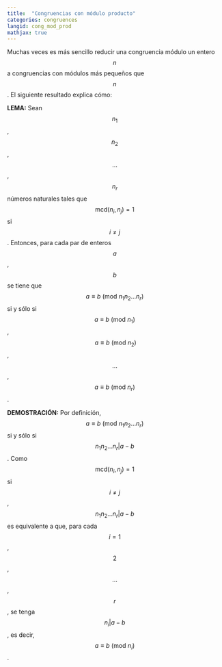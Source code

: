 ```yaml
---
title:  "Congruencias con módulo producto"
categories: congruences
langid: cong_mod_prod
mathjax: true
---
```


Muchas veces es más sencillo reducir una congruencia módulo un entero $$n$$ a congruencias con módulos más pequeños que $$n$$. El siguiente resultado explica cómo:

<b>LEMA:</b> Sean $$n_1$$, $$n_2$$, $$\dots$$, $$n_r$$ números naturales tales que  $$\text{mcd}(n_i,n_j)=1$$ si $$i\ne j$$. Entonces, para cada par de enteros $$a$$, $$b$$ se tiene que $$a\equiv b\ (\text{mod } n_1n_2\dots n_r)$$ si y sólo si $$a\equiv b\ (\text{mod } n_1)$$, $$\ a\equiv b\ (\text{mod } n_2)$$, $$\dots$$, $$a\equiv b\ (\text{mod } n_r)$$.

<b>DEMOSTRACIÓN:</b> Por definición, $$a\equiv b\ (\text{mod } n_1n_2\dots n_r)$$ si y sólo si $$n_1n_2\dots n_r\vert a-b$$. Como $$\text{mcd}(n_i,n_j)=1$$ si $$i\ne j$$, $$n_1n_2\dots n_r\vert a-b$$ es equivalente a que, para cada $$i=1$$, $$2$$, $$\dots$$, $$r$$, se tenga $$n_i\vert a-b$$, es decir, $$a\equiv b\ (\text{mod } n_i)$$.
